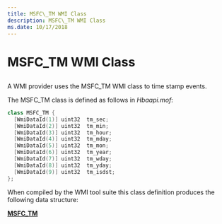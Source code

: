 ```yaml
---
title: MSFC\_TM WMI Class
description: MSFC\_TM WMI Class
ms.date: 10/17/2018
---
```


# MSFC\_TM WMI Class


## <span id="ddk_msfc_tm_wmi_class_kr"></span><span id="DDK_MSFC_TM_WMI_CLASS_KR"></span>


A WMI provider uses the MSFC\_TM WMI class to time stamp events.

The MSFC\_TM class is defined as follows in *Hbaapi.mof*:

```cpp
class MSFC_TM {
  [WmiDataId(1)] uint32  tm_sec;
  [WmiDataId(2)] uint32  tm_min;
  [WmiDataId(3)] uint32  tm_hour;
  [WmiDataId(4)] uint32  tm_mday;
  [WmiDataId(5)] uint32  tm_mon;
  [WmiDataId(6)] uint32  tm_year;
  [WmiDataId(7)] uint32  tm_wday;
  [WmiDataId(8)] uint32  tm_yday;
  [WmiDataId(9)] uint32  tm_isdst;
};
```

When compiled by the WMI tool suite this class definition produces the following data structure:

[**MSFC\_TM**](/windows-hardware/drivers/ddi/hbapiwmi/ns-hbapiwmi-_msfc_tm)

 

